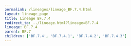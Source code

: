 ```yaml
---
permalink: /lineages/lineage_BF.7.4.html
layout: lineage_page
title: Lineage BF.7.4
redirect_to: ../lineage.html?lineage=BF.7.4
lineage: BF.7.4
parent: BF.7
children: ['BF.7.4', 'BF.7.4.1', 'BF.7.4.2', 'BF.7.4.3']
---
```

